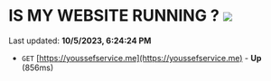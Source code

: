 # IS MY WEBSITE RUNNING ? [![](https://img.shields.io/static/v1?label=Sponsor&message=%E2%9D%A4&logo=GitHub&color=%23fe8e86)](https://github.com/sponsors/<username>)

Last updated: **10/5/2023, 6:24:24 PM**

- `GET` [https://youssefservice.me](https://youssefservice.me) - **Up** (856ms)
